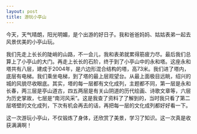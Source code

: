```yaml
---
layout: post
title: 游玩小亭山
---
```



今天，天气晴朗，阳光明媚，是个出游的好日子。我和爸爸妈妈、姑姑表弟一起去风景优美的小亭山玩。

我们先走上长长的陡峭的山路，不一会儿，我和表弟就累得筋疲力尽。最后我们总算上了小亭山的大门。再走上长长的石阶，终于到了小亭山中的永和塔。这座永和塔共有八层，建成于2004年，是六边形混合结构的塔，高73米。我们进了塔内，底层有电梯。我们乘坐电梯，到了塔的最上层观望台。从最上面极目远眺，绍兴的城的风貌尽收眼底。其实，塔的每一层都有文化成列，主题都不同，第一层是永和长春，两三层是亭山道古，四五两层是有关山阴道的历代绘画、诗歌文章等，六层为历史掌故，七层是“南河风采”。这是我查了资料了了解到的，当时我只看了第二层塔壁的文化成列，下次有机会再去的话，再把每一层的文化成列都好好看一下。

这一次游玩小亭山，不仅锻炼了身体，还欣赏了美景，学习了知识。这一次真是收获满满啊！
